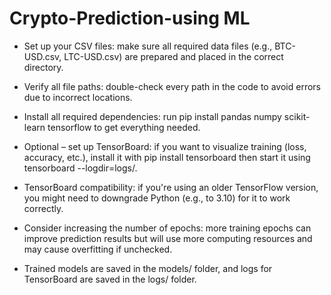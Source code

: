 # Crypto-Prediction-using ML

- Set up your CSV files: make sure all required data files (e.g., BTC-USD.csv, LTC-USD.csv) are prepared and placed in the correct directory.

- Verify all file paths: double-check every path in the code to avoid errors due to incorrect locations.

- Install all required dependencies: run pip install pandas numpy scikit-learn tensorflow to get everything needed.

- Optional – set up TensorBoard: if you want to visualize training (loss, accuracy, etc.), install it with pip install tensorboard then start it using tensorboard --logdir=logs/.

- TensorBoard compatibility: if you're using an older TensorFlow version, you might need to downgrade Python (e.g., to 3.10) for it to work correctly.

- Consider increasing the number of epochs: more training epochs can improve prediction results but will use more computing resources and may cause overfitting if unchecked.

- Trained models are saved in the models/ folder, and logs for TensorBoard are saved in the logs/ folder.
